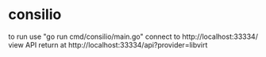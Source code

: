 # consilio
to run use "go run cmd/consilio/main.go"
connect to http://localhost:33334/
view API return at http://localhost:33334/api?provider=libvirt
